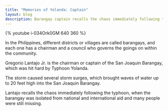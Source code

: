 ```yaml
---
title: "Memories of Yolanda: Captain"
layout: blog
description: Barangay captain recalls the chaos immediately following the typhoon, when the barangay was isolated from national and international aid and many people were still missing.
---
```

{% youtube i-034Ork0GM 640 360 %}

In the Philippines, different districts or villages are called barangays, and each one has a chairman and a council who governs the goings on within the community. 

Gregorio Lantajo Jr. is the chairman or captain of the San Joaquin Barangay, which was hit hard by Typhoon Yolanda. 

The storm caused several storm surges, which brought waves of water up to 20 feet high into the San Joaquin Barangay. 

Lantajo recalls the chaos immediately following the typhoon, when the barangay was isolated from national and international aid and many people were still missing.  
